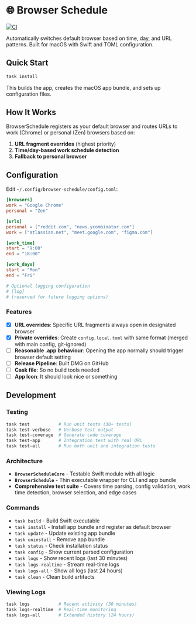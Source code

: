 # 🌐 Browser Schedule

[![CI](https://github.com/radiosilence/browser-schedule/actions/workflows/ci.yml/badge.svg)](https://github.com/radiosilence/browser-schedule/actions/workflows/ci.yml)

Automatically switches default browser based on time, day, and URL patterns. Built for macOS with Swift and TOML configuration.

## Quick Start

```sh
task install
```

This builds the app, creates the macOS app bundle, and sets up configuration files.

## How It Works

BrowserSchedule registers as your default browser and routes URLs to work (Chrome) or personal (Zen) browsers based on:

1. **URL fragment overrides** (highest priority)
2. **Time/day-based work schedule detection** 
3. **Fallback to personal browser**

## Configuration

Edit `~/.config/browser-schedule/config.toml`:

```toml
[browsers]
work = "Google Chrome"
personal = "Zen"

[urls]
personal = ["reddit.com", "news.ycombinator.com"]
work = ["atlassian.net", "meet.google.com", "figma.com"]

[work_time]
start = "9:00"
end = "18:00"

[work_days]
start = "Mon"
end = "Fri"

# Optional logging configuration
# [log]
# (reserved for future logging options)
```

### Features

- [x] **URL overrides**: Specific URL fragments always open in designated browser
- [x] **Private overrides**: Create `config.local.toml` with same format (merged with main config, git-ignored)
- [ ] **Reasonable .app behaviour**: Opening the app normally should trigger browser default setting
- [ ] **Release Pipeline**: Built DMG on GitHub
- [ ] **Cask file**: So no build tools needed
- [ ] **App Icon**: It should look nice or something

## Development

### Testing

```sh
task test           # Run unit tests (30+ tests)
task test-verbose   # Verbose test output
task test-coverage  # Generate code coverage
task test-app       # Integration test with real URL
task test-all       # Run both unit and integration tests
```

### Architecture

- **`BrowserScheduleCore`** - Testable Swift module with all logic
- **`BrowserSchedule`** - Thin executable wrapper for CLI and app bundle
- **Comprehensive test suite** - Covers time parsing, config validation, work time detection, browser selection, and edge cases

### Commands

- `task build` - Build Swift executable
- `task install` - Install app bundle and register as default browser  
- `task update` - Update existing app bundle
- `task uninstall` - Remove app bundle
- `task status` - Check installation status
- `task config` - Show current parsed configuration
- `task logs` - Show recent logs (last 30 minutes)
- `task logs-realtime` - Stream real-time logs  
- `task logs-all` - Show all logs (last 24 hours)
- `task clean` - Clean build artifacts

### Viewing Logs

```sh
task logs           # Recent activity (30 minutes)
task logs-realtime  # Real-time monitoring  
task logs-all       # Extended history (24 hours)
```
